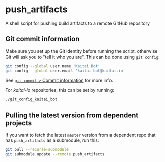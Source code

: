 # push_artifacts
A shell script for pushing build artifacts to a remote GitHub repository

## Git commit information

Make sure you set up the Git identity before running the script, otherwise
Git will ask you to "tell it who you are". This can be done using `git config`:

```bash
git config --global user.name 'Kaitai Bot'
git config --global user.email 'kaitai-bot@kaitai.io'
```

See [`git commit` > Commit information](https://git-scm.com/docs/git-commit#_commit_information)
for more info.

For _kaitai-io_ repositories, this can be set by running:

```bash
./git_config_kaitai_bot
```

## Pulling the latest version from dependent projects

If you want to fetch the latest `master` version from
a dependent repo that has `push_artifacts` as a submodule,
run this:

```bash
git pull --recurse-submodule
git submodule update --remote push_artifacts
```

